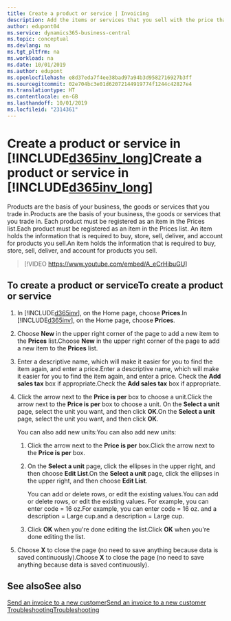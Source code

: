 ```yaml
---
title: Create a product or service | Invoicing
description: Add the items or services that you sell with the price that you want to set. You also have a choice between different units of measure for each product or service.
author: edupont04
ms.service: dynamics365-business-central
ms.topic: conceptual
ms.devlang: na
ms.tgt_pltfrm: na
ms.workload: na
ms.date: 10/01/2019
ms.author: edupont
ms.openlocfilehash: e8d37eda7f4ee38bad97a94b3d9582716927b3ff
ms.sourcegitcommit: 02e704bc3e01d62072144919774f1244c42827e4
ms.translationtype: HT
ms.contentlocale: en-GB
ms.lasthandoff: 10/01/2019
ms.locfileid: "2314361"
---
```

# <a name="create-a-product-or-service-in-included365inv_longincludesd365inv_longmd"></a><span data-ttu-id="2520f-104">Create a product or service in [!INCLUDE[d365inv_long](includes/d365inv_long.md)]</span><span class="sxs-lookup"><span data-stu-id="2520f-104">Create a product or service in [!INCLUDE[d365inv_long](includes/d365inv_long.md)]</span></span>
<span data-ttu-id="2520f-105">Products are the basis of your business, the goods or services that you trade in.</span><span class="sxs-lookup"><span data-stu-id="2520f-105">Products are the basis of your business, the goods or services that you trade in.</span></span> <span data-ttu-id="2520f-106">Each product must be registered as an item in the Prices list.</span><span class="sxs-lookup"><span data-stu-id="2520f-106">Each product must be registered as an item in the Prices list.</span></span> <span data-ttu-id="2520f-107">An item holds the information that is required to buy, store, sell, deliver, and account for products you sell.</span><span class="sxs-lookup"><span data-stu-id="2520f-107">An item holds the information that is required to buy, store, sell, deliver, and account for products you sell.</span></span>  

> [!VIDEO https://www.youtube.com/embed/A_eCrHibuGU]

## <a name="to-create-a-product-or-service"></a><span data-ttu-id="2520f-108">To create a product or service</span><span class="sxs-lookup"><span data-stu-id="2520f-108">To create a product or service</span></span>
1. <span data-ttu-id="2520f-109">In [!INCLUDE[d365inv](includes/d365inv.md)], on the Home page, choose **Prices**.</span><span class="sxs-lookup"><span data-stu-id="2520f-109">In [!INCLUDE[d365inv](includes/d365inv.md)], on the Home page, choose **Prices**.</span></span>  
2. <span data-ttu-id="2520f-110">Choose **New** in the upper right corner of the page to add a new item to the **Prices** list.</span><span class="sxs-lookup"><span data-stu-id="2520f-110">Choose **New** in the upper right corner of the page to add a new item to the **Prices** list.</span></span>  
3. <span data-ttu-id="2520f-111">Enter a descriptive name, which will make it easier for you to find the item again, and enter a price.</span><span class="sxs-lookup"><span data-stu-id="2520f-111">Enter a descriptive name, which will make it easier for you to find the item again, and enter a price.</span></span> <span data-ttu-id="2520f-112">Check the **Add sales tax** box if appropriate.</span><span class="sxs-lookup"><span data-stu-id="2520f-112">Check the **Add sales tax** box if appropriate.</span></span>  
4. <span data-ttu-id="2520f-113">Click the arrow next to the **Price is per** box to choose a unit.</span><span class="sxs-lookup"><span data-stu-id="2520f-113">Click the arrow next to the **Price is per** box to choose a unit.</span></span> <span data-ttu-id="2520f-114">On the **Select a unit** page, select the unit you want, and then click **OK**.</span><span class="sxs-lookup"><span data-stu-id="2520f-114">On the **Select a unit** page, select the unit you want, and then click **OK**.</span></span>  

    <span data-ttu-id="2520f-115">You can also add new units:</span><span class="sxs-lookup"><span data-stu-id="2520f-115">You can also add new units:</span></span>  

    1. <span data-ttu-id="2520f-116">Click the arrow next to the **Price is per** box.</span><span class="sxs-lookup"><span data-stu-id="2520f-116">Click the arrow next to the **Price is per** box.</span></span>  
    2. <span data-ttu-id="2520f-117">On the **Select a unit** page, click the ellipses in the upper right, and then choose **Edit List**.</span><span class="sxs-lookup"><span data-stu-id="2520f-117">On the **Select a unit** page, click the ellipses in the upper right, and then choose **Edit List**.</span></span>  

        <span data-ttu-id="2520f-118">You can add or delete rows, or edit the existing values.</span><span class="sxs-lookup"><span data-stu-id="2520f-118">You can add or delete rows, or edit the existing values.</span></span> <span data-ttu-id="2520f-119">For example, you can enter code = 16 oz.</span><span class="sxs-lookup"><span data-stu-id="2520f-119">For example, you can enter code = 16 oz.</span></span> <span data-ttu-id="2520f-120">and a description = Large cup.</span><span class="sxs-lookup"><span data-stu-id="2520f-120">and a description = Large cup.</span></span>  

    3. <span data-ttu-id="2520f-121">Click **OK** when you're done editing the list.</span><span class="sxs-lookup"><span data-stu-id="2520f-121">Click **OK** when you're done editing the list.</span></span>

5. <span data-ttu-id="2520f-122">Choose **X** to close the page (no need to save anything because data is saved continuously).</span><span class="sxs-lookup"><span data-stu-id="2520f-122">Choose **X** to close the page (no need to save anything because data is saved continuously).</span></span>

## <a name="see-also"></a><span data-ttu-id="2520f-123">See also</span><span class="sxs-lookup"><span data-stu-id="2520f-123">See also</span></span>
[<span data-ttu-id="2520f-124">Send an invoice to a new customer</span><span class="sxs-lookup"><span data-stu-id="2520f-124">Send an invoice to a new customer</span></span>](send-invoice.md)  
[<span data-ttu-id="2520f-125">Troubleshooting</span><span class="sxs-lookup"><span data-stu-id="2520f-125">Troubleshooting</span></span>](about-troubleshooting.md)  
